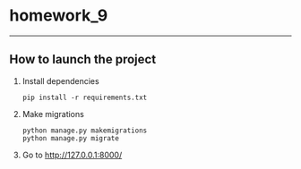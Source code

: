 # homework_9

---
## How to launch the project

1. Install dependencies
    ```
    pip install -r requirements.txt
    ```

1. Make migrations
    ```
    python manage.py makemigrations
    python manage.py migrate
    ```

1. Go to
http://127.0.0.1:8000/